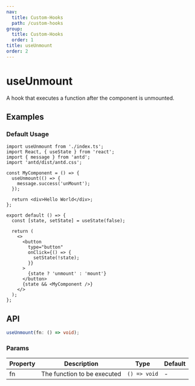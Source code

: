 ```yaml
---
nav:
  title: Custom-Hooks
  path: /custom-hooks
group:
  title: Custom-Hooks
  order: 1
title: useUnmount
order: 2
---
```


# useUnmount

A hook that executes a function after the component is unmounted.

## Examples

### Default Usage

```tsx
import useUnmount from './index.ts';
import React, { useState } from 'react';
import { message } from 'antd';
import 'antd/dist/antd.css';

const MyComponent = () => {
  useUnmount(() => {
    message.success('unMount');
  });

  return <div>Hello World</div>;
};

export default () => {
  const [state, setState] = useState(false);

  return (
    <>
      <button
        type="button"
        onClick={() => {
          setState(!state);
        }}
      >
        {state ? 'unmount' : 'mount'}
      </button>
      {state && <MyComponent />}
    </>
  );
};
```

## API

```typescript
useUnmount(fn: () => void);
```

### Params

| Property | Description                 | Type         | Default |
| -------- | --------------------------- | ------------ | ------- |
| fn       | The function to be executed | `() => void` | -       |
